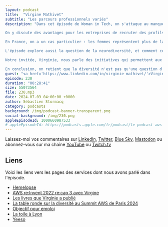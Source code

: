 ```yaml
---
layout: podcast
title:  "Virgine Mathivet"
subtitle: "Les parcours professionnels variés"
description: "Dans cet épisode de Woman in Tech, on s'attaque au manque de diversité dans la tech, un problème causé en partie par des préjugés inconscients, présents  dans les données informatiques comme dans la vie de tous les jours.

On y discute des avantages pour les entreprises de recruter des profils atypiques ou minoritaires, comme les femmes et les personnes neurodiverses, et de l'impact positif sur les clients.

En France, on a un cas particulier : les femmes représentent plus de la moitié de la population, mais restent minoritaires dans le secteur technologique. C'est ce qu'on appelle la minorité majoritaire.

L'épisode explore aussi la question de la neurodiversité, et comment ces fonctionnements cérébraux différents peuvent être une force dans le monde du travail.

Notre invitée, Virginie, nous parle des initiatives qui permettent aux jeunes filles de découvrir les métiers de la tech dès leur scolarité.

En conclusion, on retient que la diversité n'est pas qu'une question d'éthique, c'est aussi une stratégie gagnante pour les entreprises."
guest: "<a href='https://www.linkedin.com/in/virginie-mathivet/'>Virginie Mathivet</a>, foundatrice de Hemelopse."
episode: 230
duration: "00:28:41" 
size: 55073564
file: 230.mp3
date: 2024-07-03 04:00:00 +0000
author: Sébastien Stormacq
category: podcasts
background: /img/podcast-banner-transparent.png
social-background: /img/230.png
appleEpisodeId: 1000660987533
# appleEpisodeId: https://podcasts.apple.com/fr/podcast/le-podcast-aws-en-français/id1452118442
---
```


Laissez-moi vos commentaires sur [LinkedIn](https://www.linkedin.com/in/sebastienstormacq/), [Twitter](https://twitter.com/sebsto), [Blue Sky](https://bsky.app/profile/sebsto.bsky.social), [Mastodon](https://awscommunity.social/@sebsto) ou abonnez-vous sur ma chaîne [YouTube](https://www.youtube.com/sebsto) ou [Twitch.tv](https://www.twitch.tv/sebAWS)

## Liens

Voici les liens vers les pages des services dont nous avons parlé dans l'épisode.

- [Hemelopse](https://www.linkedin.com/company/hemelopse/)
- [AWS re:Invent 2022 re:cap 3 avec Virgine](https://www.youtube.com/watch?v=JFiDb6M3yIw&list=PLZ_TUMnTqfu807CK1WZis4h89umhDapCE&index=15)
- [Les livres que Virginie a publié](https://www.amazon.fr/stores/Virginie-Mathivet/author/B00QN8IU1O?qid=1719935553&sr=8-2&isDramIntegrated=true&shoppingPortalEnabled=true)
- [La table ronde sur la diversité au Summit AWS de Paris 2024](https://www.youtube.com/watch?v=Ff67AweHdhk)
- [Objectif pour emploi](https://objectifpouremploi.fr/)
- [La toile à Lyon](https://latoile.em-lyon.com/)
- [Yeeso](https://yeeso.fr/)







